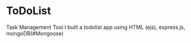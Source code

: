 # ToDoList
Task Management Tool
I built a todolist app using HTML (ejs), express.js, mongoDB(#Mongoose)
